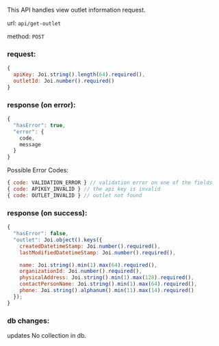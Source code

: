 This API handles view outlet information request.

url: `api/get-outlet`

method: `POST`

### request: 
```js
{
  apiKey: Joi.string().length(64).required(),
  outletId: Joi.number().required()
}
```

### response (on error):
```js
{
  "hasError": true,
  "error": {
    code,
    message
  }
}
```

Possible Error Codes:
```js
{ code: VALIDATION_ERROR } // validation error on one of the fields
{ code: APIKEY_INVALID } // the api key is invalid
{ code: OUTLET_INVALID } // outlet not found
```

### response (on success):
```js
{
  "hasError": false,
  "outlet": Joi.object().keys({
    createdDatetimeStamp: Joi.number().required(),
    lastModifiedDatetimeStamp: Joi.number().required(),

    name: Joi.string().min(1).max(64).required(),
    organizationId: Joi.number().required(),
    physicalAddress: Joi.string().min(1).max(128).required(),
    contactPersonName: Joi.string().min(1).max(64).required(),
    phone: Joi.string().alphanum().min(11).max(14).required()
  });
}
```

### db changes:
updates No collection in db.